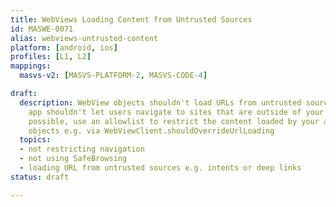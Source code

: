 ```yaml
---
title: WebViews Loading Content from Untrusted Sources
id: MASWE-0071
alias: webviews-untrusted-content
platform: [android, ios]
profiles: [L1, L2]
mappings:
  masvs-v2: [MASVS-PLATFORM-2, MASVS-CODE-4]

draft:
  description: WebView objects shouldn't load URLs from untrusted sources. Also, your
    app shouldn't let users navigate to sites that are outside of your control. Whenever
    possible, use an allowlist to restrict the content loaded by your app's WebView
    objects e.g. via WebViewClient.shouldOverrideUrlLoading
  topics:
  - not restricting navigation
  - not using SafeBrowsing
  - loading URL from untrusted sources e.g. intents or deep links
status: draft

---
```


